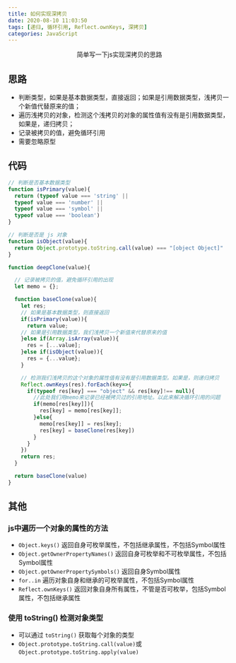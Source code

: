 ```yaml
---
title: 如何实现深拷贝
date: 2020-08-10 11:03:50
tags: [递归, 循环引用, Reflect.ownKeys, 深拷贝]
categories: JavaScript
---
```


<center>简单写一下js实现深拷贝的思路</center>
<!-- more -->

## 思路
- 判断类型，如果是基本数据类型，直接返回；如果是引用数据类型，浅拷贝一个新值代替原来的值；
- 遍历浅拷贝的对象，检测这个浅拷贝的对象的属性值有没有是引用数据类型，如果是，递归拷贝；
- 记录被拷贝的值，避免循环引用
- 需要忽略原型

## 代码
```js
// 判断是否基本数据类型
function isPrimary(value){
  return (typeof value === 'string' || 
  typeof value === 'number' || 
  typeof value === 'symbol' ||
  typeof value === 'boolean')
}

// 判断是否是 js 对象
function isObject(value){
  return Object.prototype.toString.call(value) === "[object Object]"
}

function deepClone(value){

  // 记录被拷贝的值，避免循环引用的出现
  let memo = {};

  function baseClone(value){
    let res;
    // 如果是基本数据类型，则直接返回
    if(isPrimary(value)){
      return value;
    // 如果是引用数据类型，我们浅拷贝一个新值来代替原来的值
    }else if(Array.isArray(value)){
      res = [...value];
    }else if(isObject(value)){
      res = {...value};
    }

    // 检测我们浅拷贝的这个对象的属性值有没有是引用数据类型。如果是，则递归拷贝
    Reflect.ownKeys(res).forEach(key=>{
      if(typeof res[key] === "object" && res[key]!== null){
        //此处我们用memo来记录已经被拷贝过的引用地址。以此来解决循环引用的问题
        if(memo[res[key]]){
          res[key] = memo[res[key]];
        }else{
          memo[res[key]] = res[key];
          res[key] = baseClone(res[key])
        }
      }
    })
    return res;  
  }

  return baseClone(value)
}
```

## 其他
### js中遍历一个对象的属性的方法
- `Object.keys()` 返回自身可枚举属性，不包括继承属性，不包括Symbol属性
- `Object.getOwnerPropertyNames()` 返回自身可枚举和不可枚举属性，不包括Symbol属性
- `Object.getOwnerPropertySymbols()` 返回自身Symbol属性
- `for..in` 遍历对象自身和继承的可枚举属性，不包括Symbol属性
- `Reflect.ownKeys()` 返回对象自身所有属性，不管是否可枚举，包括Symbol属性，不包括继承属性

### 使用 toString() 检测对象类型
- 可以通过 `toString()` 获取每个对象的类型
- `Object.prototype.toString.call(value)`或`Object.prototype.toString.apply(value)`